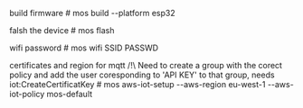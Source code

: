 build firmware
	# mos build --platform esp32

falsh the device
	# mos flash
	
wifi password
	# mos wifi SSID PASSWD

certificates and region for mqtt /!\ Need to create a group with the corect policy and add the user coresponding to 'API KEY' to that group, needs iot:CreateCertificatKey
	# mos aws-iot-setup --aws-region eu-west-1 --aws-iot-policy mos-default
